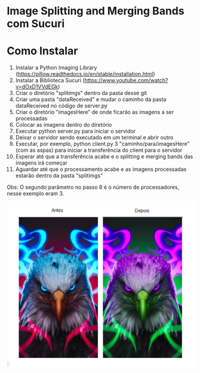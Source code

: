 # Image Splitting and Merging Bands com Sucuri

# Como Instalar

1) Instalar a Python Imaging Library (https://pillow.readthedocs.io/en/stable/installation.html) 
2) Instalar a Biblioteca Sucuri (https://www.youtube.com/watch?v=dOxD1VVdEGk)
3) Criar o diretório "splitimgs" dentro da pasta desse git
4) Criar uma pasta "dataReceived" e mudar o caminho da pasta dataReceived no código de server.py
5) Criar o diretório "imagesHere" de onde ficarão as imagens a ser processadas
5) Colocar as imagens dentro do diretório 
6) Executar python server.py para iniciar o servidor
7) Deixar o servidor sendo executado em um terminal e abrir outro
8) Executar, por exemplo, python client.py 3 "caminho/para/imagesHere" (com as aspas) para iniciar a transferência do client para o servidor
9) Esperar até que a transferência acabe e o splitting e merging bands das imagens irá começar
10) Aguardar até que o processamento acabe e as imagens processadas estarão dentro da pasta "splitimgs"

Obs: O segundo parâmetro no passo 8 é o número de processadores, nesse exemplo eram 3.

![Antes e Depois](https://github.com/renanbaqui/sistdist/blob/main/processing.png)
